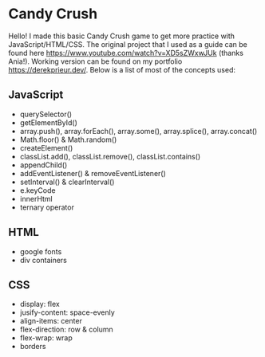 # Candy Crush
Hello! I made this basic Candy Crush game to get more practice with JavaScript/HTML/CSS. The original project that I used as a guide can be found here 
https://www.youtube.com/watch?v=XD5sZWxwJUk (thanks Ania!). Working version can be found on my portfolio https://derekprieur.dev/. Below is a list of most of the 
concepts used:

## JavaScript
  - querySelector()
  - getElementById()
  - array.push(), array.forEach(), array.some(), array.splice(), array.concat()
  - Math.floor() & Math.random()
  - createElement()
  - classList.add(), classList.remove(), classList.contains()
  - appendChild()
  - addEventListener() & removeEventListener()
  - setInterval() & clearInterval()
  - e.keyCode
  - innerHtml
  - ternary operator
  
## HTML
  - google fonts
  - div containers

## CSS
  - display: flex
  - jusify-content: space-evenly
  - align-items: center
  - flex-direction: row & column
  - flex-wrap: wrap
  - borders
